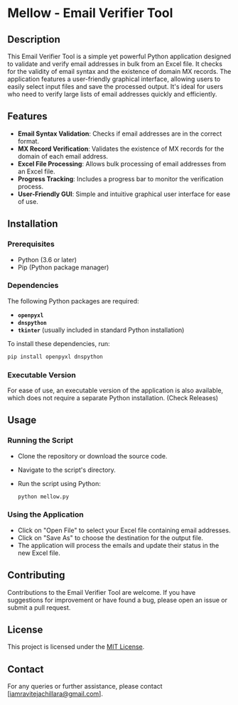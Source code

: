 # **Mellow - Email Verifier Tool**

## **Description**

This Email Verifier Tool is a simple yet powerful Python application designed to validate and verify email addresses in bulk from an Excel file. It checks for the validity of email syntax and the existence of domain MX records. The application features a user-friendly graphical interface, allowing users to easily select input files and save the processed output. It's ideal for users who need to verify large lists of email addresses quickly and efficiently.

## **Features**

- **Email Syntax Validation**: Checks if email addresses are in the correct format.
- **MX Record Verification**: Validates the existence of MX records for the domain of each email address.
- **Excel File Processing**: Allows bulk processing of email addresses from an Excel file.
- **Progress Tracking**: Includes a progress bar to monitor the verification process.
- **User-Friendly GUI**: Simple and intuitive graphical user interface for ease of use.

## **Installation**

### **Prerequisites**

- Python (3.6 or later)
- Pip (Python package manager)

### **Dependencies**

The following Python packages are required:

- **`openpyxl`**
- **`dnspython`**
- **`tkinter`** (usually included in standard Python installation)

To install these dependencies, run:

```bash
pip install openpyxl dnspython

```

### **Executable Version**

For ease of use, an executable version of the application is also available, which does not require a separate Python installation. (Check Releases)

## **Usage**

### **Running the Script**

- Clone the repository or download the source code.
- Navigate to the script's directory.
- Run the script using Python:
    
    ```bash
    python mellow.py
    
    ```
    

### **Using the Application**

- Click on "Open File" to select your Excel file containing email addresses.
- Click on "Save As" to choose the destination for the output file.
- The application will process the emails and update their status in the new Excel file.


## **Contributing**

Contributions to the Email Verifier Tool are welcome. If you have suggestions for improvement or have found a bug, please open an issue or submit a pull request.

## **License**

This project is licensed under the [MIT License](https://github.com/ravitejachillara/mellow/blob/main/GPL-MIT-License.txt).

## **Contact**

For any queries or further assistance, please contact [iamravitejachillara@gmail.com].
